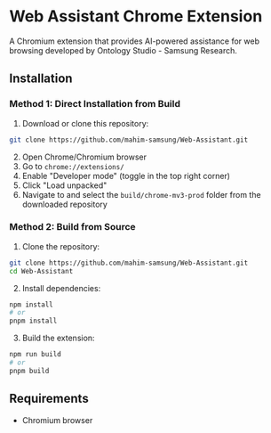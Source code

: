 # Web Assistant Chrome Extension

A Chromium extension that provides AI-powered assistance for web browsing developed by Ontology Studio - Samsung Research.

## Installation

### Method 1: Direct Installation from Build

1. Download or clone this repository:

```bash
git clone https://github.com/mahim-samsung/Web-Assistant.git
```

2. Open Chrome/Chromium browser
3. Go to `chrome://extensions/`
4. Enable "Developer mode" (toggle in the top right corner)
5. Click "Load unpacked"
6. Navigate to and select the `build/chrome-mv3-prod` folder from the downloaded repository

### Method 2: Build from Source

1. Clone the repository:

```bash
git clone https://github.com/mahim-samsung/Web-Assistant.git
cd Web-Assistant
```

2. Install dependencies:

```bash
npm install
# or
pnpm install
```

3. Build the extension:

```bash
npm run build
# or
pnpm build
```

## Requirements

- Chromium browser
